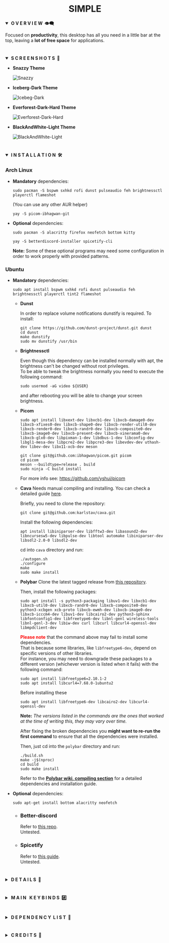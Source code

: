 <div align="center"> <h1><strong>SIMPLE</strong></h1> </div>

<details open>
<summary><strong>&nbsp;O V E R V I E W &nbsp;👁️‍🗨️</strong></summary>

Focused on **productivity**, this desktop has all you need in a little bar at the top, leaving a **lot
of free space** for applications. 
</details>

# 

<details open>
<summary><strong>&nbsp;S C R E E N S H O T S &nbsp;📸</strong></summary>

* **Snazzy Theme**

	![Snazzy](screenshots/snazzy.png)

* **Iceberg-Dark Theme**

	![Icebeg-Dark](screenshots/iceberg.png)

* **Everforest-Dark-Hard Theme**

	![Everforest-Dark-Hard](screenshots/everforest.png)

* **BlackAndWhite-Light Theme**

	![BlackAndWhite-Light](screenshots/black-white.png)
</details>

#

<details open>
<summary><strong>&nbsp;I N S T A L L A T I O N &nbsp;🛠</strong></summary>

### Arch Linux
* **Mandatory** dependencies:
	```console
	sudo pacman -S bspwm sxhkd rofi dunst pulseaudio feh brightnessctl playerctl flameshot
	```
	(You can use any other AUR helper)
	
	```console
	yay -S picom-ibhagwan-git
	```

* **Optional** dependencies:
	```console
	sudo pacman -S alacritty firefox neofetch bottom kitty
	```

	```console
	yay -S betterdiscord-installer spicetify-cli
	```

	**Note:** Some of these optional programs may need some configuration in order to work properly with provided patterns.

### Ubuntu
* **Mandatory** dependencies:

	```console
	sudo apt install bspwm sxhkd rofi dunst pulseaudio feh brightnessctl playerctl tint2 flameshot
	```
	* **Dunst**

		In order to replace volume notifications dunstify is required. To install:
		```console
		git clone https://github.com/dunst-project/dunst.git dunst
		cd dunst
		make dunstify
		sudo mv dunstify /usr/bin
		```

	* **Brightnessctl**

		Even though this dependency can be installed normally with apt, the brightness can't be changed without root privileges.  
		To be able to tweak the brightness normally you need to execute the following command:
		```
		sudo usermod -aG video ${USER}
		```
		and after rebooting you will be able to change your screen brightness.

	* **Picom**
		```console
		sudo apt install libxext-dev libxcb1-dev libxcb-damage0-dev libxcb-xfixes0-dev libxcb-shape0-dev libxcb-render-util0-dev libxcb-render0-dev libxcb-randr0-dev libxcb-composite0-dev libxcb-image0-dev libxcb-present-dev libxcb-xinerama0-dev libxcb-glx0-dev libpixman-1-dev libdbus-1-dev libconfig-dev libgl1-mesa-dev libpcre2-dev libpcre3-dev libevdev-dev uthash-dev libev-dev libx11-xcb-dev meson
		```
		```console
		git clone git@github.com:ibhagwan/picom.git picom
		cd picom
		meson --buildtype=release . build
		sudo ninja -C build install
		``` 

		For more info see: https://github.com/yshui/picom

	* **Cava**
		Needs manual compiling and installing.
		You can check a detailed guide [here](https://github.com/karlstav/cava#from-source).

		Briefly, you need to clone the repository:
		```console
		git clone git@github.com:karlstav/cava.git
		```
		Install the following dependencies:
		```console
		apt install libiniparser-dev libfftw3-dev libasound2-dev libncursesw5-dev libpulse-dev libtool automake libiniparser-dev libsdl2-2.0-0 libsdl2-dev
		```
		cd into ``cava`` directory and run:
		```console
		./autogen.sh
		./configure
		make
		sudo make install
		```

	* **Polybar**
		Clone the latest tagged release from [this repository](https://github.com/polybar/polybar).  
		
		Then, install the following packages:
		```console
		sudo apt install -s python3-packaging libuv1-dev libxcb1-dev libxcb-util0-dev libxcb-randr0-dev libxcb-composite0-dev python3-xcbgen xcb-proto libxcb-ewmh-dev libxcb-image0-dev libxcb-icccm4-dev libuv1-dev libcairo2-dev python3-sphinx libfontconfig1-dev libfreetype6-dev libnl-genl wireless-tools libnl-genl-3-dev libiw-dev curl libcurl libcurl4-openssl-dev libmpdclient-dev
		```

		<span style="color:red">**Please note**</span> that the command above may fail to install some dependencies.  
		That is because some libraries, like ``libfreetype6-dev``, depend on specific versions of other libraries.  
		For instance, you may need to downgrade these packages to a different version (whichever version is listed when it fails) with the following command:
		```console
		sudo apt install libfreetype6=2.10.1-2 
		sudo apt install libcurl4=7.68.0-1ubuntu2
		```
		Before installing these
		```console
		sudo apt install libfreetype6-dev libcairo2-dev libcurl4-openssl-dev
		```
		**Note:** *The versions listed in the commands are the ones that worked at the time of writing this, they may vary over time.*
		
		After fixing the broken dependencies you **might want to re-run the first command** to ensure that all the dependencies were installed.

		Then, just cd into the ``polybar`` directory and run:
		```console
		./build.sh
		make -j$(nproc)
		cd build
		sudo make install
		```

		Refer to the [**Polybar wiki, compiling section**](https://github.com/polybar/polybar/wiki/Compiling) for a detailed dependencies and installation guide.


* **Optional** dependencies:
	```console
	sudo apt-get install bottom alacritty neofetch
	```

	* ### Better-discord
		Refer to [this repo](https://gist.github.com/ObserverOfTime/d7e60eb9aa7fe837545c8cb77cf31172#install-betterdiscordctl).  
		Untested.

	* ### Spicetify
		Refer to [this guide](https://spicetify.app/docs/getting-started/simple-installation).  
		Untested.
</details>

#

<details>
<summary><strong>&nbsp;D E T A I L S &nbsp;📝</strong></summary>

| Attribute                | Using                  |
| -------------------------| -----------------------|
| WM                       | bspwm                  |
| Terminal                 | alacritty              |
| Shell                    | zsh                    |
| Editor                   | vscode                 |
| Compositor               | picom                  |
| Notifications            | dunst                  |
| Launcher                 | rofi                   |
| Bar                      | polybar                |
| Font                     | DejaVu Sans Mono       |
| Default theme            | Snazzy                 |
</details>

#

<details>
<summary><strong>&nbsp;M A I N &nbsp; K E Y B I N D S &nbsp;#️⃣</strong></summary>

| Keybind                                 | Action                                                    |
|-----------------------------------------|-----------------------------------------------------------|
| <kbd>super + enter</kbd>                | Spawn terminal                                            |
| <kbd>super + ctrl + f</kbd>             | Spawn web browser                                         |
| <kbd>super + d</kbd>                    | Launch applications launcher                              |
| <kbd>super + w</kbd>                    | Close window                                              |
| <kbd>super + {0-9}</kbd>                | Change workspace                                          |
| <kbd>super + ]</kbd>                    | Change to next workspace                                  |
| <kbd>super + [</kbd>                    | Change to previous workspace                              |
| <kbd>super + shift + {0-9}</kbd>        | Move focused window to workspace                          |
| <kbd>super + s</kbd>                    | Set floating layout                                       |
| <kbd>super + t</kbd>                    | Set tiling layout                                         |
| <kbd>alt + esc</kbd>                    | Launch powermenu                                          |
| <kbd>super + ctrl + c</kbd>             | Launch calculator                                         |
</details>

#

<details>
<summary><strong>&nbsp;D E P E N D E N C Y &nbsp;L I S T &nbsp;🔗</strong></summary>

* [rofi-calc](https://github.com/svenstaro/rofi-calc)
* [bspwm](https://github.com/baskerville/bspwm)
* [sxhkd](https://github.com/baskerville/sxhkd)
* [picom (ibhagwan fork)](https://github.com/ibhagwan/picom)
* [rofi](https://github.com/davatorium/rofi)
* [dunst](https://github.com/dunst-project/dunst)
* [pulseaudio](https://wiki.archlinux.org/title/PulseAudio)
* [pamixer](https://github.com/cdemoulins/pamixer)
* [feh](https://github.com/derf/feh)
* [brightnessctl](https://github.com/Hummer12007/brightnessctl)
* [playerctl](https://github.com/altdesktop/playerctl)
* [polybar](https://github.com/polybar/polybar)
* [cava](https://github.com/karlstav/cava)
* [flameshot](https://github.com/flameshot-org/flameshot)
* [firefox (Optional)](https://www.mozilla.org/en-US/firefox/new/)
* [alacritty (Optional)](https://github.com/alacritty/alacritty)
* [better-discord (Optional)](https://betterdiscord.app/)
* [spicetify (Optional)](https://spicetify.app/)
* [bottom (Optional)](https://github.com/ClementTsang/bottom)
* [cmus (Optional)](https://github.com/cmus/cmus)
* [neofetch (Optional)](https://github.com/dylanaraps/neofetch)
</details>

#

<details>
<summary><strong>&nbsp;C R E D I T S &nbsp;👥</strong></summary>

* Desktop ported by [@daavidrgz](https://github.com/daavidrgz) and [@LucaDangeloS](https://github.com/LucaDangeloS)
* Original author [@daavidrgz](https://github.com/daavidrgz)
</details>
